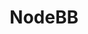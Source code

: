 ---
draft: false
title: NodeBB
content:
  id: nodebb
  name: NodeBB
  logo: /images/applications/forum-community/nodebb/logo.png
  website: https://nodebb.org/
  iframe_website: /website-iframe/applications/forum-community/nodebb
  dashboardImage: /images/applications/forum-community/nodebb/screenshot-1.jpg
  short_description: NodeBB is next-generation forum software - powerful, mobile-ready and easy to use.
  description: NodeBB's high-performance community discussion platform offers fast and dependable performance that supports even the biggest and most active community. NodeBB forums look great on all devices – phone, tablet, or desktop. You can customize colors, icons, layout, and more with a few clicks.
  features:
    - title: Mobile-first responsive
      description: NodeBB is mobile-first, allowing for a perfect experience on every device and screen.
    - title: International and search-optimized
      description: NodeBB has built-in localization support, with over 50 languages actively translated. You can enhance your rankings with human-readable URLs, semantic HTML with embedded microdata, and more.
    - title: Social authentication integration
      description: You can easily share content to Facebook, Google and Twitter, bringing more visitors to your community.
    - title: Real-time streaming, native analytics
      description: NodeBB enables fast interaction with instant notifications, streaming posts and real-time chats. Your analytics dashboard has the real-time tools to show what content your users enjoy most.
  screenshots:
    - /images/applications/forum-community/nodebb/screenshot-1.jpg
    - /images/applications/forum-community/nodebb/screenshot-2.jpg
---